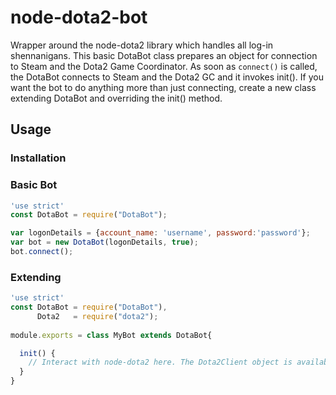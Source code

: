 # node-dota2-bot
Wrapper around the node-dota2 library which handles all log-in shennanigans. This basic DotaBot class prepares an object for connection to Steam and the Dota2 Game Coordinator. As soon as `connect()` is called, the DotaBot connects to Steam and the Dota2 GC and it invokes init(). If you want the bot to do anything more than just connecting, create a new class extending DotaBot and overriding the init() method.

## Usage
### Installation

### Basic Bot
```javascript
'use strict'
const DotaBot = require("DotaBot");

var logonDetails = {account_name: 'username', password:'password'};
var bot = new DotaBot(logonDetails, true);
bot.connect();

```
### Extending
```javascript
'use strict'
const DotaBot = require("DotaBot"),
      Dota2   = require("dota2");
    
module.exports = class MyBot extends DotaBot{

  init() {
    // Interact with node-dota2 here. The Dota2Client object is available by calling `this.game`
  }
}
```
